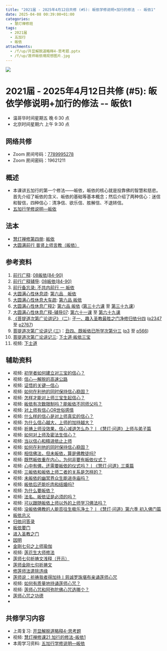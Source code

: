 ```yaml
---
title: "2021届 - 2025年4月12日共修 (#5): 皈依学修说明+加行的修法 -- 皈依1"
date: 2025-04-08 00:39:00+01:00
categories:
  - 慧灯禅修班
tags:
  - 2021届
  - 五加行
  - 皈依
attachments:
  - /f/up/开显解脱道略释4-思考题.pptx
  - /f/up/莲师皈依境观想图片.jpg
---
```

![](/f/up/maxresdefault.jpg)

# 2021届 - 2025年4月12日共修 (#5): 皈依学修说明+加行的修法 -- 皈依1

* 温哥华时间星期五 晚 6:30 点
* 北京时间星期六 上午 9:30 点

## 网络共修

* Zoom 房间号码：[7789995278](https://zoom.us/j/7789995278)
* Zoom 房间密码：19621211

## 概述

* 本课讲五加行的第一个修法——皈依，皈依的核心就是投靠佛的智慧和慈悲。首先介绍了皈依的含义、皈依的基础等基本概念；然后介绍了两种信心：迷信和智信，四种信心：清净信、欲乐信、胜解信、不退转信。
* [](<>)[](<>)[](<>)[](<>)[](<>)[](<>)[](<>)[](<>)[](<>)[](https://fohuifayu.com/index.php/huideng-jiangtang/chanxiuke/zen-04/8656-zen04-gy)[五加行学修说明—皈依](https://fohuifayu.com/index.php/huideng-jiangtang/chanxiuke/zen-04/8656-zen04-gy) 

## 法本

* [](<>)[](<>)[](<>)[](https://huidengchanxiu.net/books/b3/)[](https://fohuifayu.com/index.php/huideng-zhiguang/huideng-series/si-ce)[](https://fohuifayu.com/index.php/huideng-zhiguang/huideng-series/si-ce/236-a00033)[慧灯禅修第四册](https://fohuifayu.com/index.php/huideng-zhiguang/huideng-chanxiu/di-si-ce): [皈依](https://fohuifayu.com/index.php/huideng-zhiguang/huideng-chanxiu/di-si-ce/9197-a00027)
* [大圆满前行 普贤上师言教（皈依）](https://fohuifayu.com/index.php/other-column/xiangguan-jinglun/lundian/qianxing-yindaowen/8394-d42)

## 参考资料

1. [前行广释](https://huidengchanxiu.net/refs/qxgs): [08皈依(84-90)](https://huidengchanxiu.net/refs/qxgs/qxgs-08gy)
2. [](https://huidengchanxiu.net/refs/qxgs/qxgs-08gy)[前行广释辅导](https://huidengchanxiu.net/refs/fudao): [08皈依(84-90)](https://huidengchanxiu.net/refs/qxgs/fudao/qxgsfd-08gy)
3. [前行备忘录: 不共内前行 一 皈依](https://fohuifayu.com/index.php/other-column/xiangguan-jinglun/lundian/qianxing-beiwanglu/8479-d40)
4. [大圆满心性休息颂](https://huidengchanxiu.net/refs/dymxxxx/dymxxxx): [第六品　皈依](https://huidengchanxiu.net/refs/dymxxxx/dymxxxx#%E7%AC%AC%E5%85%AD%E5%93%81%E7%9A%88%E4%BE%9D)
5. [大圆满心性休息大车疏](https://huidengchanxiu.net/refs/dymxxxx/dymxxxx-dcs): [第六品 皈依](https://huidengchanxiu.net/refs/dymxxxx/dymxxxx-dcs#%E7%AC%AC%E5%85%AD%E5%93%81-%E7%9A%88-%E4%BE%9D)
6. [](https://huidengchanxiu.net/refs/dymxxxx/dymxxxx-dcs#%E7%AC%AC%E5%85%AD%E5%93%81-%E7%9A%88-%E4%BE%9D)[大圆满心性休息广释2](https://huidengchanxiu.net/refs/dymxxxx/dymxxxx-gs2): [第六品 皈依](https://huidengchanxiu.net/refs/dymxxxx/dymxxxx-gs2#%E7%AC%AC%E5%85%AD%E5%93%81-%E7%9A%88%E4%BE%9D) ([第三十六课](https://huidengchanxiu.net/refs/dymxxxx/dymxxxx-gs2#%E7%AC%AC%E4%B8%89%E5%8D%81%E5%85%AD%E8%AF%BE) 至 [第三十九课](https://huidengchanxiu.net/refs/dymxxxx/dymxxxx-gs2#%E7%AC%AC%E4%B8%89%E5%8D%81%E4%B9%9D%E8%AF%BE)）
7. [大圆满心性休息广释-辅导07](https://huidengchanxiu.net/refs/dymxxxx/fudao/fd-07): [第六十一课](https://huidengchanxiu.net/refs/dymxxxx/fudao/fd-07#%E7%AC%AC%E5%85%AD%E5%8D%81%E4%B8%80%E8%AF%BE) 至 [第六十九课](https://huidengchanxiu.net/refs/dymxxxx/fudao/fd-07#%E7%AC%AC%E5%85%AD%E5%8D%81%E4%B9%9D%E8%AF%BE)
8. [《菩提道次第广论讲记》 (二)](https://huidengchanxiu.net/refs/ptdcdgl/2): [子一、趣入圣教最胜之门净修归依分四](https://huidengchanxiu.net/refs/ptdcdgl/2#%E5%AD%90%E4%B8%80%E8%B6%A3%E5%85%A5%E5%9C%A3%E6%95%99%E6%9C%80%E8%83%9C%E4%B9%8B%E9%97%A8%E5%87%80%E4%BF%AE%E5%BD%92%E4%BE%9D%E5%88%86%E5%9B%9B-%E7%94%B1%E4%BE%9D%E4%BD%95%E4%BA%8B%E4%B8%BA%E5%BD%92%E4%BE%9D%E5%9B%A0--%E7%94%B1%E4%BE%9D%E5%BD%BC%E6%95%85%E6%89%80%E5%BD%92%E4%B9%8B%E5%A2%83--%E7%94%B1%E4%BD%95%E9%81%93%E7%90%86%E8%80%8C%E6%AD%A3%E5%BD%92%E4%BE%9D--%E6%97%A2%E5%BD%92%E4%BE%9D%E5%B7%B2%E6%89%80%E5%AD%A6%E6%AC%A1%E7%AC%AC) ([p2347](https://huidengchanxiu.net/refs/ptdcdgl/2#p2347) 至 [p2767](https://huidengchanxiu.net/refs/ptdcdgl/2#p2767)) 
9. [菩提道次第广论讲记 (三)](https://huidengchanxiu.net/refs/ptdcdgl/3)：[丑四、既皈依已所学次第分三](https://huidengchanxiu.net/refs/ptdcdgl/3#%E4%B8%91%E5%9B%9B%E6%97%A2%E7%9A%88%E4%BE%9D%E5%B7%B2%E6%89%80%E5%AD%A6%E6%AC%A1%E7%AC%AC%E5%88%86%E4%B8%89-%E6%91%84%E5%88%86%E4%B8%AD%E5%87%BA--%E6%95%99%E6%8E%88%E4%B8%AD%E5%87%BA--%E9%81%A3%E9%99%A4%E4%B8%8D%E6%B8%85%E5%87%80) ([p3](https://huidengchanxiu.net/refs/ptdcdgl/3#p3) 至 [p566](https://huidengchanxiu.net/refs/ptdcdgl/3#p566)) 
10. [菩提道次第广论讲记三](https://www.xianmixuezi.com/%E9%81%93%E6%AC%A1%E7%AC%AC%E6%96%87%E5%BA%93/%E8%8F%A9%E6%8F%90%E9%81%93%E6%AC%A1%E7%AC%AC%E5%B9%BF%E8%AE%BA/%E5%9B%9B%E8%8F%A9%E6%8F%90%E9%81%93%E6%AC%A1%E7%AC%AC%E5%B9%BF%E8%AE%BA%E8%AE%B2%E8%AE%B0%E4%B8%89/): [下士道·皈依三宝](https://www.xianmixuezi.com/%E9%81%93%E6%AC%A1%E7%AC%AC%E6%96%87%E5%BA%93/%E8%8F%A9%E6%8F%90%E9%81%93%E6%AC%A1%E7%AC%AC%E5%B9%BF%E8%AE%BA/%E5%9B%9B%E8%8F%A9%E6%8F%90%E9%81%93%E6%AC%A1%E7%AC%AC%E5%B9%BF%E8%AE%BA%E8%AE%B2%E8%AE%B0%E4%B8%89/%E4%B8%8B%E5%A3%AB%E9%81%93%E7%9A%88%E4%BE%9D%E4%B8%89%E5%AE%9D)
11. 视频: [下士道](https://www.xianmixuezi.com/%E9%81%93%E6%AC%A1%E7%AC%AC%E6%96%87%E5%BA%93/%E8%8F%A9%E6%8F%90%E9%81%93%E6%AC%A1%E7%AC%AC%E5%B9%BF%E8%AE%BA/%E5%9B%9B%E8%8F%A9%E6%8F%90%E9%81%93%E6%AC%A1%E7%AC%AC%E5%B9%BF%E8%AE%BA%E8%AE%B2%E8%AE%B0%E4%B8%89/%E4%B8%8B%E5%A3%AB%E9%81%93)

## **辅助资料**

* [](https://fohuifayu.com/index.php/shipin-jingcui/wenda-zhailu/8615-v21021-v11)视频: [初学者如何建立对三宝的信心？](https://fohuifayu.com/index.php/shipin-jingcui/wenda-zhailu/10259-w17050-v02?title=)
* 视频: [信心—解脱的高速公路](https://fohuifayu.com/index.php/shipin-jingcui/jingcai-shipin/8765-y15093-y04?title=)
* 视频: [证悟的关键—信心](https://fohuifayu.com/index.php/shipin-jingcui/jingcai-shipin/3745-Y13002-Y02?title=)
* 视频: [如何在利他的同时保持信心稳固？](https://fohuifayu.com/index.php/shipin-jingcui/wenda-zhailu/2575-V16083-V04?title=)
* 视频: [怎样才能对上师三宝生起信心？](https://fohuifayu.com/index.php/shipin-jingcui/wenda-zhailu/2041-W16014-V02?title=)
* 视频: [皈依有次数限制吗？能皈依不同师父吗？](https://fohuifayu.com/index.php/shipin-jingcui/wenda-zhailu/10178-w17049-v01) 
* 视频: [对上师有信心OR世俗感情](https://fohuifayu.com/index.php/shipin-jingcui/jingcai-shipin/3737-Y13002-Y01?title=)
* 视频: [什么样的信心是对上师真实的信心？](https://fohuifayu.com/index.php/shipin-jingcui/wenda-zhailu/5429-W19030-V05?title=)
* 视频: [为什么信心越大，上师的加持越大？](https://fohuifayu.com/index.php/shipin-jingcui/wenda-zhailu/5065-W19003-V01?title=)
* 视频: [祈祷上师没效果，信心减退怎么办？丨《慧灯·问道》上师与弟子篇](https://fohuifayu.com/index.php/shipin-jingcui/huideng-wendao/disi-ji/shangshi-yu-dizi-pian/4552-w19031?title=)
* 视频: [如何对上师及密法生信心？](https://fohuifayu.com/index.php/shipin-jingcui/wenda-zhailu/2652-V16084-V11?title=)
* 视频: [当以信心和精进依止上师](https://fohuifayu.com/index.php/shipin-jingcui/jingcai-shipin/1555-Y00040?title=)
* 视频: [如何在利他的同时保持信心稳固？](https://fohuifayu.com/index.php/shipin-jingcui/wenda-zhailu/2575-V16083-V04?title=)
* 视频: [相信佛法，但未皈依，算是佛教徒吗?](https://fohuifayu.com/index.php/shipin-jingcui/wenda-zhailu/5280-W19022-V03?title=)
* 视频: [既然皈依重在内心，为何非要有皈依仪式？](https://fohuifayu.com/index.php/shipin-jingcui/wenda-zhailu/5281-W19022-V04?title=)
* 视频: [心中有佛，还需要皈依的仪式吗？丨《慧灯·问道》三乘篇](https://fohuifayu.com/index.php/shipin-jingcui/huideng-wendao/disi-ji/sancheng-pian/4427-w19022?title=)
* 视频: [三皈依和皈依上师二者的关系是怎样的？](https://fohuifayu.com/index.php/shipin-jingcui/wenda-zhailu/3882-V16073-V04?title=)
* 视频: [未皈依的幽冥界众生能进寺庙吗？](https://fohuifayu.com/index.php/shipin-jingcui/wenda-zhailu/3741-V17078-V08?title=)
* 视频: [皈依后还能吃肉和结婚吗?](https://fohuifayu.com/index.php/shipin-jingcui/wenda-zhailu/1598-V00315?title=)
* 视频: [为什么要皈依？](https://fohuifayu.com/index.php/shipin-jingcui/jingcai-shipin/1221-Y00010?title=)
* 视频: [法名、皈依证是必须的吗？](https://fohuifayu.com/index.php/shipin-jingcui/jingcai-shipin/998-Y00009?title=)
* 视频: [可以跟随皈依上师以外的上师学习佛法吗？](https://fohuifayu.com/index.php/shipin-jingcui/wenda-zhailu/5794-V19023-V05?title=)
* 视频: [没皈依佛教的人能否往生极乐净土？丨《慧灯·问道》第六季 初入佛门篇](https://fohuifayu.com/index.php/shipin-jingcui/huideng-wendao/diliuji/churu-fomen-01/5904-w21283?title=)
* [皈依总义](https://www.zhihuihai.net/%E5%AD%A6%E4%BD%9B%E4%B9%8B%E5%AE%B6/%E7%9A%88%E4%BE%9D%E6%80%BB%E4%B9%89)
* [归依问答录](https://www.xianmixuezi.com/%E7%94%98%E9%9C%B2%E5%A6%99%E6%B3%95%E7%B3%BB%E5%88%97/%E7%94%98%E9%9C%B2%E5%A6%99%E6%B3%954-%E5%BD%92%E4%BE%9D%E9%97%AE%E7%AD%94%E5%BD%95) 
* [皈依要门](https://www.xianmixuezi.com/%E7%94%98%E9%9C%B2%E5%A6%99%E6%B3%95%E7%B3%BB%E5%88%97/%E7%9A%88%E4%BE%9D%E8%A6%81%E9%97%A8) 
* [进入圣教之门](https://www.xianmixuezi.com/%E7%94%98%E9%9C%B2%E5%A6%99%E6%B3%95%E7%B3%BB%E5%88%97/%E7%94%98%E9%9C%B2%E5%A6%99%E6%B3%952-%E6%AD%A3%E6%B3%95%E6%98%8E%E7%81%AF/%E8%BF%9B%E5%85%A5%E5%9C%A3%E6%95%99%E4%B9%8B%E9%97%A8)
* [](https://www.xianmixuezi.com/%E7%94%98%E9%9C%B2%E5%A6%99%E6%B3%95%E7%B3%BB%E5%88%97/%E7%94%98%E9%9C%B2%E5%A6%99%E6%B3%952-%E6%AD%A3%E6%B3%95%E6%98%8E%E7%81%AF/%E8%BF%9B%E5%85%A5%E5%9C%A3%E6%95%99%E4%B9%8B%E9%97%A8)[因明](https://www.zhihuihai.net/%E5%AD%A6%E4%BD%9B%E4%B9%8B%E5%AE%B6/%E4%BA%94%E9%83%A8%E5%A4%A7%E8%AE%BA/%E5%9B%A0%E6%98%8E)
* [金刚七句之上师瑜伽](https://fohuifayu.com/index.php/huideng-zhiguang/huideng-chanxiu/di-er-ce/9187-a00128?title=%E8%8E%B2%E5%B8%88#anchor)
* [](https://fohuifayu.com/index.php/huideng-zhiguang/huideng-chanxiu/di-er-ce/9187-a00128?title=%E8%8E%B2%E5%B8%88#anchor)视频: [莲花生大师修法](https://fohuifayu.com/index.php/huideng-jiangtang/chanxiuke/zen-02/8254-l12031?title=%E8%8E%B2%E5%B8%88)
* [莲师七句祈祷文浅释（开示）](https://www.zhihuihai.net/%E8%8E%B2%E5%B8%88%E4%BF%AE%E6%B3%95/%E8%8E%B2%E5%B8%88%E4%B8%83%E5%8F%A5%E7%A5%88%E7%A5%B7%E6%96%87%E6%B5%85%E9%87%8A%E5%BC%80%E7%A4%BA)
* [莲师金刚七句祈祷文](https://www.zhihuihai.net/%E5%AD%A6%E4%BD%9B%E4%B9%8B%E5%AE%B6/%E5%88%9D%E7%BA%A7%E8%AF%BE%E7%A8%8B/%E5%8A%A0%E8%A1%8C/%E8%8E%B2%E5%B8%88%E9%87%91%E5%88%9A%E4%B8%83%E5%8F%A5%E7%A5%88%E7%A5%B7%E6%96%87%E9%87%8A)
* [修莲师法遣除违缘](https://www.zhihuihai.net/%E8%8E%B2%E5%B8%88%E4%BF%AE%E6%B3%95/%E4%BF%AE%E8%8E%B2%E5%B8%88%E6%B3%95%E9%81%A3%E9%99%A4%E8%BF%9D%E7%BC%98)
* [莲师说：祈祷我者得加持丨慈诚罗珠堪布亲诵莲师心咒](https://fohuifayu.com/index.php/other-column/9660-v10?title=)
* 视频: [如何有质量地持诵莲师心咒？](https://fohuifayu.com/index.php/shipin-jingcui/wenda-zhailu/5011-V19031-V01?title=)
* 视频: [莲师心咒和阿弥陀佛心咒选哪个？](https://fohuifayu.com/index.php/shipin-jingcui/wenda-zhailu/2063-W16016-V05?title=)
* [莲师心咒之功德](https://www.zhihuihai.net/%E6%99%BA%E6%82%B2%E5%AD%A6%E5%A0%82/2023%E5%AD%A6%E5%A0%82/%E8%8E%B2%E5%B8%88%E5%BF%83%E5%92%92%E4%B9%8B%E5%8A%9F%E5%BE%B7)
* 

## **共修学习内容**

* 上周复习: [](<>)[](<>)[](<>)[](<>)[](<>)[](<>)[](<>)[](/f/up/开显解脱道略释1-思考题.pptx)[](/f/up/开显解脱道略释2-思考题.pptx)[](/f/up/开显解脱道略释3-思考题.pptx)[开显解脱道略释4-思考题](/f/up/开显解脱道略释4-思考题.pptx)
* 视频: [慧灯禅修课21 加行的修法-皈依1](https://fohuifayu.com/index.php/huideng-jiangtang/chanxiuke/zen-04/2611-l17091)
* 本周学习资料: [](<>)[](<>)[](<>)[](<>)[](<>)[](/f/up/思维导图-依止上师.pdf)[](/f/up/串讲稿-依止上師-2.docx)[](/f/up/开显解脱道第2课.pptx)[](/f/up/开显解脱道第3课.pptx)[](/f/up/开显解脱道第4课.pptx)[五加行学修说明—皈依](https://fohuifayu.com/index.php/huideng-jiangtang/chanxiuke/zen-04/8656-zen04-gy)[](/f/up/莲师皈依境观想图片.jpg)
